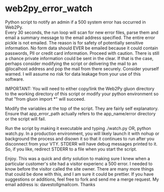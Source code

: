 web2py_error_watch
==================

Python script to notify an admin if a 500 system error has occurred in Web2Py.  
Every 30 seconds, the run loop will scan for new error files, parse them and
email a summary message to the email address specified.  The entire error pickle
is not emailed.  The reason is for safety of potentially sensitive information.
No form data should EVER be emailed because it could contain passwords, PII
or credit card information.  Proceed with caution.  There is still a chance private
information could be sent in the clear.  If that is the case, perhaps consider
modifying the script or delivering the mail to an @localhost address and pop the mail
from there securely.  Consider yourself warned.  I will assume no risk for data leakage 
from your use of this software.


IMPORTANT:  You will need to either copy/link the Web2Py gluon directory to the working directory
of this script or modify your python environment so that "from gluon import *" will succeed.

Modify the variables at the top of the script.  They are fairly self explanatory.  Ensure that 
app_error_path actually refers to the app_name/error directory or the script will fail.

Run the script by making it executable and typing ./watch.py OR, python watch.py.  In a production
environment, you will likely launch it with nohup or background the process and disown it so that 
it continues to run after you disconnect from your VTY.  STDERR will have debug messages printed to 
it.  So, if you like, redirect STDERR to a file when you start the script.

Enjoy.  This was a quick and dirty solution to making sure I knew when a particular customer's site
had a visitor experienc a 500 error.  I needed to know before the visitor called the site owner.  There
are many more things that could be done with this, and I am sure it could be prettier.  If you have
suggestions or additions, feel free to fork and send me a merge request.  My email address is:
dave<dot>stoll<at>gmail<dot>com.  Thanks  
